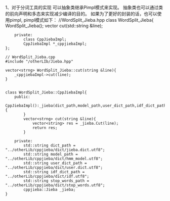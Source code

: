 1、对于分词工具的实现
    可以抽象类继承Pimpl模式来实现。 抽象类也可以通过类的前向声明和多态来实现减少编译的目的。
    如果为了更好的封装的话，也可以使用pimpl, pimpl模式如下：
    //WordSplit_Jieba.hpp
    class WordSplit_Jieba{
        WordSplit_Jieba();
        vector<string> cut(std::string &line);

        private:
            class CppJiebaImpl;
            CppJiebaImpl *_cppjiebaImpl;
    };

    // WordSplit_Jieba.cpp
    #include "/otherLIb/Jieba.hpp"

    vector<strng> WordSplit_Jieba::cut(string &line){
        _cppjiebaImpl->cut(line);
    }


    class WordSplit_Jieba::CppJiebaImpl{
        public:
            CppJiebaImpl():_jieba(dict_path,model_path,user_dict_path,idf_dict_path,stop_words_path){
            }
            vector<strng> cut(string &line){
                vector<string> res = _jieba.Cut(line);
                return res;
            }

        private:
            std::string dict_path = "../otherLib/cppjieba/dict/jieba.dict.utf8";
            std::string model_path = "../otherLib/cppjieba/dict/hmm_model.utf8";
            std::string user_dict_path = "../otherLib/cppjieba/dict/user.dict.utf8";
            std::string idf_dict_path = "../otherLib/cppjieba/dict/idf.utf8";
            std::string stop_words_path = "../otherLib/cppjieba/dict/stop_words.utf8";
            cppjieba::Jieba _jieba;
    }



